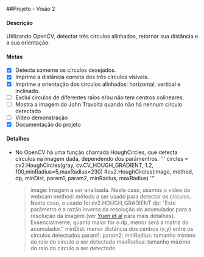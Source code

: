 ##Projeto - Visão 2

#### Descrição
Utilizando OpenCV, detectar três círculos alinhados, retornar sua distância e a sua orientação.


#### Metas
- [x] Detecta somente os círculos desejados.
- [x] Imprime a distância correta dos três círculos visíveis.
- [x] Imprime a orientação dos círculos alinhados: horizontal, vertical e inclinado.
- [ ] Excluí circulos de diferentes raios e/ou não tem centros colineares.
- [ ] Mostra a imagem do John Travolta quando não há nennum círculo detectado
- [ ] Vídeo demonstração
- [X] Documentação do projeto

#### Detalhes
- No OpenCV há uma função chamada HoughCircles, que detecta circulos na imagem dada, dependendo dos parâmentros.
'''
	circles = cv2.HoughCircles(gray, cv.CV_HOUGH_GRADIENT, 1.2, 100,minRadius=5,maxRadius=230)
	#cv2.HoughCircles(image, method, dp, minDist, param1, param2, minRadius, maxRadius)
'''
	> image: imagem a ser analisada. Neste caso, usamos o video da webcam
	> method: método a ser usado para detectar os círculos. Neste caso, o usado foi cv2.HOUGH_GRADIENT
	> dp: "Este parâmetro é a razão inversa da resolução do acumulador para a resolução da imagem (ver [Yuen et al](http://www.bmva.org/bmvc/1989/avc-89-029.pdf) para mais detalhes). Essencialmente, quanto maior for o dp, menor será a matriz do acumulador."
	> minDist: menor distância dos centros (x,y) entre os círculos detectados
	> param1: 
	> param2:
	> minRadius: tamanho mínimo do raio do circulo a ser detectado
	> maxRadius: tamanho máximo do raio do circulo a ser detectado

